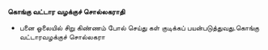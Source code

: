 **கொங்கு வட்டார வழக்குச் சொல்லகராதி**
- பனை ஓலையில் சிறு கிண்ணம் போல் செய்து கள் குடிக்கப் பயன்படுத்துவது.கொங்கு வட்டாரவழக்குச் சொல்லகரா

